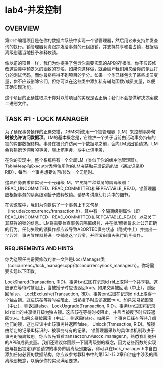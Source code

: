 # lab4-并发控制

## OVERVIEW

第四个编程项目是在你的数据库系统中实现一个锁管理器，然后用它来支持并发查询的执行。锁管理器负责跟踪发给事务的元组级锁，并支持共享和独占锁，根据隔离级别适当地授予和释放锁。

像以前的项目一样，我们为你提供了包含你需要实现的API的存根类。你不应该修改这些类中预定义的函数的签名。如果你这样做，就会破坏我们用来给你的作业打分的测试代码，而你最终将得不到项目的学分。如果一个类已经包含了某些成员变量，你不应该删除它们。但你可以在这些类中添加私有辅助函数/成员变量，以便正确实现功能。

这个项目的正确性取决于你对以前项目的实现是否正确；我们不会提供解决方案或二进制文件。

## TASK #1 - LOCK MANAGER

为了确保事务操作的正确交错，DBMS将使用一个锁管理器（LM）来控制事务**何时被允许访问数据项**。LM的基本概念是，它维护一个关于当前由活动事务持有的锁的内部数据结构。事务在被允许访问一个数据项之前，会向LM发出锁请求。LM会将锁授予调用的事务，阻止该事务，或中止该事务。

在你的实现中，整个系统将有一个全局LM（类似于你的缓冲池管理器）。TableHeap和Executor类将使用你的LM来获取元组记录的锁（通过记录ID RID），每当一个事务想要访问/修改一个元组时。

这项任务要求你实现一个元组级LM，它支持三种常见的隔离级别：READ_UNCOMMITED、READ_COMMITTED和REPEATABLE_READ。锁管理器应根据事务的隔离级别授予或释放锁。请参考讲座幻灯片中的细节。

在资源库中，我们为你提供了一个事务上下文句柄（include/concurrency/transaction.h），其中有一个隔离级别属性（即READ_UNCOMMITED、READ_COMMITTED和REPEATABLE_READ）以及关于其获得的锁的信息。LM将需要检查事务的隔离级别，并在锁/解锁请求上公开正确的行为。任何失败的锁操作都应该导致ABORTED事务状态（隐式中止）并抛出一个异常。事务管理器将进一步捕捉这个异常，并回滚由事务执行的写操作。

### REQUIREMENTS AND HINTS

你为这项任务需要修改的唯一文件是LockManager类（concurrency/lock_manager.cpp和concurrency/lock_manager.h）。你将需要实现以下函数。

LockShared(Transaction, RID)。事务txn试图在记录id rid上取得一个共享锁。这应该在等待时被阻止，当被授予时应该返回true。如果交易被回滚（中止），则返回false。
LockExclusive(Transaction, RID)。事务txn试图在记录id rid上取得一个独占锁。这应该在等待时被阻止，当被授予时应该返回true。如果交易被回滚（中止），则返回false。
LockUpgrade(Transaction, RID)。事务txn试图将记录id rid上的共享锁升级为独占锁。这应该在等待时被阻止，并且当被授予时应该返回true。如果交易被回滚（中止），则返回false。如果另一个事务已经在等待升级他们的锁，这也应该中止该事务并返回false。
Unlock(Transaction, RID)。解锁由给定的记录ID标识的、被事务持有的记录。
锁管理器采取的具体锁机制取决于事务的隔离级别。你应该先看看transaction.h和lock_manager.h，熟悉我们提供的API和成员变量。我们还建议你回顾一下隔离级别的概念，因为这些函数的实现应与提出锁定/解锁请求的事务的隔离级别兼容。你可以在lock_manager.h中自由添加任何必要的数据结构。你应该参考教科书中的第15.1-15.2章和讲座中涉及的隔离级别概念，以确保你的实现满足要求。